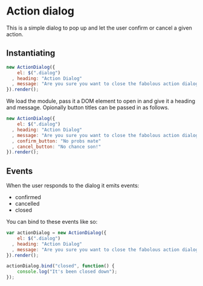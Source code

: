 # Action dialog

This is a simple dialog to pop up and let the user confirm or cancel a given action.

## Instantiating

```js
new ActionDialog({
    el: $(".dialog")
  , heading: "Action Dialog"
  , message: "Are you sure you want to close the fabolous action dialog?"
}).render();
```

We load the module, pass it a DOM element to open in and give it a heading and message. Opionally button titles can be passed in as follows.

```js
new ActionDialog({
    el: $(".dialog")
  , heading: "Action Dialog"
  , message: "Are you sure you want to close the fabolous action dialog?"
  , confirm_button: "No probs mate"
  , cancel_button: "No chance son!"
}).render();
```

## Events

When the user responds to the dialog it emits events:

* confirmed
* cancelled
* closed

You can bind to these events like so:

```js
var actionDialog = new ActionDialog({
    el: $(".dialog")
  , heading: "Action Dialog"
  , message: "Are you sure you want to close the fabolous action dialog?"
}).render();

actionDialog.bind("closed", function() {
    console.log("It's been closed down");
});
```